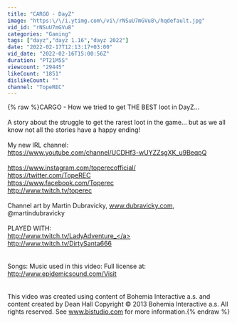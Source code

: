 ```yaml
---
title: "CARGO - DayZ"
image: "https:\/\/i.ytimg.com\/vi\/rNSuU7mGVu8\/hqdefault.jpg"
vid_id: "rNSuU7mGVu8"
categories: "Gaming"
tags: ["dayz","dayz 1.16","dayz 2022"]
date: "2022-02-17T12:13:17+03:00"
vid_date: "2022-02-16T15:00:56Z"
duration: "PT21M5S"
viewcount: "29445"
likeCount: "1851"
dislikeCount: ""
channel: "TopeREC"
---
```

{% raw %}CARGO - How we tried to get THE BEST loot in DayZ...<br /><br />A story about the struggle to get the rarest loot in the game... but as we all know not all the stories have a happy ending!<br /><br />My new IRL channel:<br /><a rel="nofollow" target="blank" href="https://www.youtube.com/channel/UCDHf3-wUYZZsgXK_u9BeqpQ">https://www.youtube.com/channel/UCDHf3-wUYZZsgXK_u9BeqpQ</a><br /><br /><a rel="nofollow" target="blank" href="https://www.instagram.com/toperecofficial/">https://www.instagram.com/toperecofficial/</a><br /><a rel="nofollow" target="blank" href="https://twitter.com/TopeREC">https://twitter.com/TopeREC</a> <br /><a rel="nofollow" target="blank" href="https://www.facebook.com/Toperec">https://www.facebook.com/Toperec</a> <br /><a rel="nofollow" target="blank" href="http://www.twitch.tv/toperec">http://www.twitch.tv/toperec</a><br /><br />Channel art by Martin Dubravicky, www.dubravicky.com, @martindubravicky<br /><br />PLAYED WITH: <br /><a rel="nofollow" target="blank" href="http://www.twitch.tv/LadyAdventure_">http://www.twitch.tv/LadyAdventure_</a><br /><a rel="nofollow" target="blank" href="http://www.twitch.tv/DirtySanta666">http://www.twitch.tv/DirtySanta666</a><br /><br /><br />Songs: Music used in this video: Full license at: <a rel="nofollow" target="blank" href="http://www.epidemicsound.com/Visit">http://www.epidemicsound.com/Visit</a> <br /><br /><br />This video was created using content of Bohemia Interactive a.s. and content created by Dean Hall Copyright © 2013 Bohemia Interactive a.s. All rights reserved. See www.bistudio.com for more information.{% endraw %}
